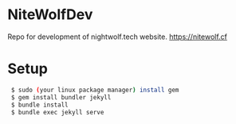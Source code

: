 # NiteWolfDev
 Repo for development of nightwolf.tech website. 
 https://nitewolf.cf

# Setup
~~~bash
 $ sudo (your linux package manager) install gem
 $ gem install bundler jekyll
 $ bundle install
 $ bundle exec jekyll serve
~~~

